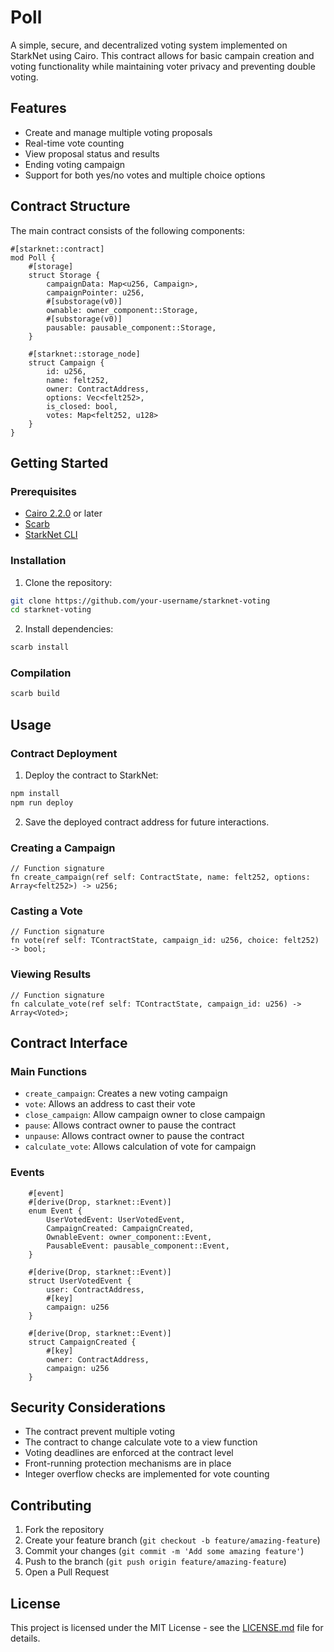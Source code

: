 # Poll

A simple, secure, and decentralized voting system implemented on StarkNet using Cairo. This contract allows for basic campain creation and voting functionality while maintaining voter privacy and preventing double voting.

## Features

- Create and manage multiple voting proposals
- Real-time vote counting
- View proposal status and results
- Ending voting campaign
- Support for both yes/no votes and multiple choice options

## Contract Structure

The main contract consists of the following components:

```cairo
#[starknet::contract]
mod Poll {
    #[storage]
    struct Storage {
        campaignData: Map<u256, Campaign>,
        campaignPointer: u256,
        #[substorage(v0)]
        ownable: owner_component::Storage,
        #[substorage(v0)]
        pausable: pausable_component::Storage,
    }

    #[starknet::storage_node]
    struct Campaign {
        id: u256,
        name: felt252,
        owner: ContractAddress,
        options: Vec<felt252>,
        is_closed: bool,
        votes: Map<felt252, u128>
    }
}
```

## Getting Started

### Prerequisites

- [Cairo 2.2.0](https://cairo-lang.org/docs/quickstart.html) or later
- [Scarb](https://docs.swmansion.com/scarb/)
- [StarkNet CLI](https://www.cairo-lang.org/docs/hello_starknet/cli.html)

### Installation

1. Clone the repository:
```bash
git clone https://github.com/your-username/starknet-voting
cd starknet-voting
```

2. Install dependencies:
```bash
scarb install
```

### Compilation

```bash
scarb build
```


## Usage

### Contract Deployment

1. Deploy the contract to StarkNet:
```bash
npm install
npm run deploy
```

2. Save the deployed contract address for future interactions.

### Creating a Campaign

```cairo
// Function signature
fn create_campaign(ref self: ContractState, name: felt252, options: Array<felt252>) -> u256;
```

### Casting a Vote

```cairo
// Function signature
fn vote(ref self: TContractState, campaign_id: u256, choice: felt252) -> bool;
```

### Viewing Results

```cairo
// Function signature
fn calculate_vote(ref self: TContractState, campaign_id: u256) -> Array<Voted>;
```

## Contract Interface

### Main Functions

- `create_campaign`: Creates a new voting campaign
- `vote`: Allows an address to cast their vote
- `close_campaign`: Allow campaign owner to close campaign
- `pause`: Allows contract owner to pause the contract
- `unpause`: Allows contract owner to pause the contract
- `calculate_vote`: Allows calculation of vote for campaign

### Events

```cairo
    #[event]
    #[derive(Drop, starknet::Event)]
    enum Event {
        UserVotedEvent: UserVotedEvent,
        CampaignCreated: CampaignCreated,
        OwnableEvent: owner_component::Event,
        PausableEvent: pausable_component::Event,
    }

    #[derive(Drop, starknet::Event)]
    struct UserVotedEvent {
        user: ContractAddress,
        #[key]
        campaign: u256
    }

    #[derive(Drop, starknet::Event)]
    struct CampaignCreated {
        #[key]
        owner: ContractAddress,
        campaign: u256
    }
```

## Security Considerations

- The contract prevent multiple voting
- The contract to change calculate vote to a view function
- Voting deadlines are enforced at the contract level
- Front-running protection mechanisms are in place
- Integer overflow checks are implemented for vote counting

## Contributing

1. Fork the repository
2. Create your feature branch (`git checkout -b feature/amazing-feature`)
3. Commit your changes (`git commit -m 'Add some amazing feature'`)
4. Push to the branch (`git push origin feature/amazing-feature`)
5. Open a Pull Request

## License

This project is licensed under the MIT License - see the [LICENSE.md](LICENSE.md) file for details.

